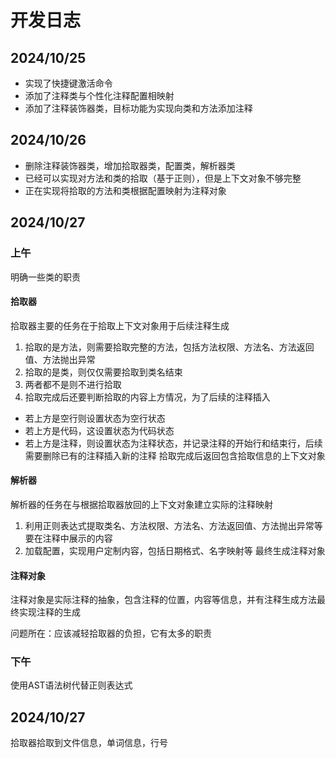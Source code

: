 # 开发日志
## 2024/10/25
- 实现了快捷键激活命令
- 添加了注释类与个性化注释配置相映射
- 添加了注释装饰器类，目标功能为实现向类和方法添加注释

## 2024/10/26

- 删除注释装饰器类，增加拾取器类，配置类，解析器类
- 已经可以实现对方法和类的拾取（基于正则），但是上下文对象不够完整
- 正在实现将拾取的方法和类根据配置映射为注释对象

## 2024/10/27

### 上午

明确一些类的职责

#### 拾取器
拾取器主要的任务在于拾取上下文对象用于后续注释生成
1. 拾取的是方法，则需要拾取完整的方法，包括方法权限、方法名、方法返回值、方法抛出异常
2. 拾取的是类，则仅仅需要拾取到类名结束
3. 两者都不是则不进行拾取
4. 拾取完成后还要判断拾取的内容上方情况，为了后续的注释插入
  - 若上方是空行则设置状态为空行状态
  - 若上方是代码，这设置状态为代码状态
  - 若上方是注释，则设置状态为注释状态，并记录注释的开始行和结束行，后续需要删除已有的注释插入新的注释
拾取完成后返回包含拾取信息的上下文对象

#### 解析器
解析器的任务在与根据拾取器放回的上下文对象建立实际的注释映射
1. 利用正则表达式提取类名、方法权限、方法名、方法返回值、方法抛出异常等要在注释中展示的内容
2. 加载配置，实现用户定制内容，包括日期格式、名字映射等
最终生成注释对象

#### 注释对象
注释对象是实际注释的抽象，包含注释的位置，内容等信息，并有注释生成方法最终实现注释的生成

问题所在：应该减轻拾取器的负担，它有太多的职责

### 下午

使用AST语法树代替正则表达式

## 2024/10/27
拾取器拾取到文件信息，单词信息，行号